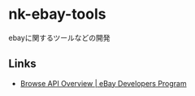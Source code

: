# nk-ebay-tools
ebayに関するツールなどの開発

## Links

- [Browse API Overview | eBay Developers Program](https://developer.ebay.com/api-docs/buy/browse/static/overview.html)

